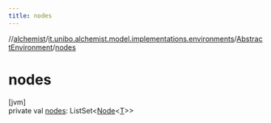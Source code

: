 ```yaml
---
title: nodes
---
```

//[alchemist](../../../index.html)/[it.unibo.alchemist.model.implementations.environments](../index.html)/[AbstractEnvironment](index.html)/[nodes](nodes.html)



# nodes



[jvm]\
private val [nodes](nodes.html): ListSet<[Node](../../it.unibo.alchemist.model.interfaces/-node/index.html)<[T](../../it.unibo.alchemist/-supported-incarnations/get.html)>>




